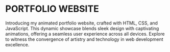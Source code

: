 # PORTFOLIO WEBSITE
Introducing my animated portfolio website, crafted with HTML, CSS, and JavaScript. This dynamic showcase blends sleek design with captivating animations, offering a seamless user experience across all devices. Explore to witness the convergence of artistry and technology in web development excellence.

